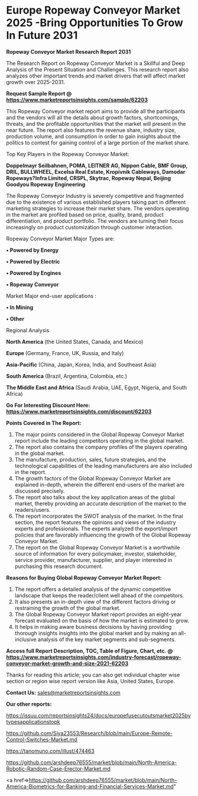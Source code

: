 # Europe Ropeway Conveyor Market 2025 -Bring Opportunities To Grow In Future 2031

<strong>Ropeway Conveyor Market Research Report 2031</strong>

The Research Report on Ropeway Conveyor Market is a Skillful and Deep Analysis of the Present Situation and Challenges. This research report also analyzes other important trends and market drivers that will affect market growth over 2025-2031.

<strong>Request Sample Report @ <a href=https://www.marketreportsinsights.com/sample/62203>https://www.marketreportsinsights.com/sample/62203</a></strong>

This Ropeway Conveyor market report aims to provide all the participants and the vendors will all the details about growth factors, shortcomings, threats, and the profitable opportunities that the market will present in the near future. The report also features the revenue share, industry size, production volume, and consumption in order to gain insights about the politics to contest for gaining control of a large portion of the market share.

Top Key Players in the Ropeway Conveyor Market:

<strong>Doppelmayr Seilbahnen, POMA, LEITNER AG, Nippon Cable, BMF Group, DRIL, BULLWHEEL, Excelsa Real Estate, Kropivnik Cableways, Damodar Ropeways?Infra Limited, CRSPL, Skytrac, Ropeway Nepal, Beijing Goodyou Ropeway Engineering</strong>

The Ropeway Conveyor Industry is severely competitive and fragmented due to the existence of various established players taking part in different marketing strategies to increase their market share. The vendors operating in the market are profiled based on price, quality, brand, product differentiation, and product portfolio. The vendors are turning their focus increasingly on product customization through customer interaction.

Ropeway Conveyor Market Major Types are:

<strong>• Powered by Energy

• Powered by Electric

• Powered by Engines

• Ropeway Conveyor</strong>

Market Major end-user applications :

<strong>• In Mining

• Other</strong>

Regional Analysis

</u><strong><b>North America</b></strong> (the United States, Canada, and Mexico)

<strong><b>Europe </b></strong>(Germany, France, UK, Russia, and Italy)

<strong><b>Asia-Pacific</b></strong> (China, Japan, Korea, India, and Southeast Asia)

<strong><b>South America</b></strong> (Brazil, Argentina, Colombia, etc.)

<strong><b>The Middle East and Africa</b></strong> (Saudi Arabia, UAE, Egypt, Nigeria, and South Africa)

<strong>Go For Interesting Discount Here: <a href=https://www.marketreportsinsights.com/discount/62203>https://www.marketreportsinsights.com/discount/62203</a></strong>

<strong>Points Covered in The Report:</strong>
<ol>
  <li>The major points considered in the Global Ropeway Conveyor Market report include the leading competitors operating in the global market.</li>
  <li>The report also contains the company profiles of the players operating in the global market.</li>
  <li>The manufacture, production, sales, future strategies, and the technological capabilities of the leading manufacturers are also included in the report.</li>
  <li>The growth factors of the Global Ropeway Conveyor Market are explained in-depth, wherein the different end-users of the market are discussed precisely.</li>
  <li>The report also talks about the key application areas of the global market, thereby providing an accurate description of the market to the readers/users.</li>
  <li>The report incorporates the SWOT analysis of the market. In the final section, the report features the opinions and views of the industry experts and professionals. The experts analyzed the export/import policies that are favorably influencing the growth of the Global Ropeway Conveyor Market.</li>
  <li>The report on the Global Ropeway Conveyor Market is a worthwhile source of information for every policymaker, investor, stakeholder, service provider, manufacturer, supplier, and player interested in purchasing this research document.</li>
</ol>
<strong>Reasons for Buying Global Ropeway Conveyor Market Report:</strong>

<ol>
  <li>The report offers a detailed analysis of the dynamic competitive landscape that keeps the reader/client well ahead of the competitors.</li>
  <li>It also presents an in-depth view of the different factors driving or restraining the growth of the global market.</li>
  <li>The Global Ropeway Conveyor Market report provides an eight-year forecast evaluated on the basis of how the market is estimated to grow.</li>
  <li>It helps in making aware business decisions by having providing thorough insights insights into the global market and by making an all-inclusive analysis of the key market segments and sub-segments.</li>
</ol>
<strong>Access full Report Description, TOC, Table of Figure, Chart, etc. @ <a href=https://www.marketreportsinsights.com/industry-forecast/ropeway-conveyor-market-growth-and-size-2021-62203>https://www.marketreportsinsights.com/industry-forecast/ropeway-conveyor-market-growth-and-size-2021-62203</a></strong>


Thanks for reading this article; you can also get individual chapter wise section or region wise report version like Asia, United States, Europe.

<strong>Contact Us:</strong>
sales@marketreportsinsights.com

<strong>Our other reports:</strong>

<a href=https://issuu.com/reportsinsights24/docs/europefusecutoutsmarket2025bytypesapplicationstopk>https://issuu.com/reportsinsights24/docs/europefusecutoutsmarket2025bytypesapplicationstopk</a>

<a href=https://github.com/Siya23553/Research/blob/main/Europe-Remote-Control-Switches-Market.md>https://github.com/Siya23553/Research/blob/main/Europe-Remote-Control-Switches-Market.md</a>

<a href=https://tanomuno.com/illust/474463>https://tanomuno.com/illust/474463</a>

<a href=https://github.com/arshdeep76555/market/blob/main/North-America-Robotic-Random-Case-Erector-Market.md>https://github.com/arshdeep76555/market/blob/main/North-America-Robotic-Random-Case-Erector-Market.md</a>

<a href=>https://github.com/arshdeep76555/market/blob/main/North-America-Biometrics-for-Banking-and-Financial-Services-Market.md</a>"
